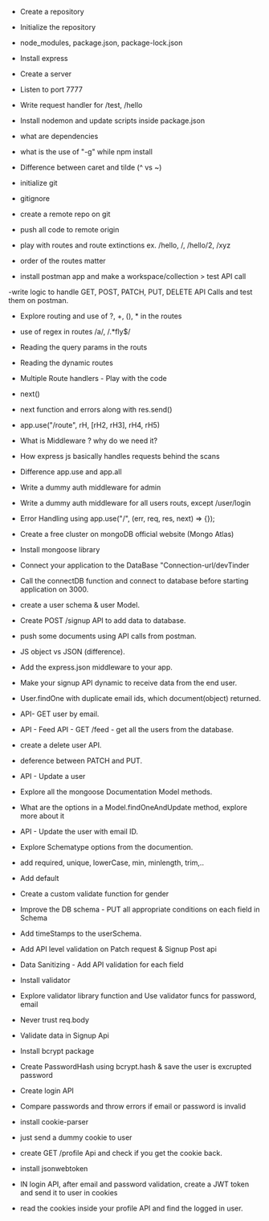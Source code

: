 - Create a repository
- Initialize the repository
- node_modules, package.json, package-lock.json
- Install express
- Create a server
- Listen to port 7777
- Write request handler for /test, /hello
- Install nodemon and update scripts inside package.json
- what are dependencies
- what is the use of "-g" while npm install
- Difference between caret and tilde (^ vs ~)

- initialize git
- gitignore
- create a remote repo on git
- push all code to remote origin

- play with routes and route extinctions ex. /hello, /, /hello/2, /xyz
- order of the routes matter

- install postman app and make a workspace/collection > test API call

-write logic to handle GET, POST, PATCH, PUT, DELETE API Calls and test them on postman.

- Explore routing and use of ?, +, (), \* in the routes
- use of regex in routes /a/, /.\*fly$/
- Reading the query params in the routs
- Reading the dynamic routes

- Multiple Route handlers - Play with the code
- next()
- next function and errors along with res.send()
- app.use("/route", rH, [rH2, rH3], rH4, rH5)

- What is Middleware ? why do we need it?
- How express js basically handles requests behind the scans
- Difference app.use and app.all
- Write a dummy auth middleware for admin
- Write a dummy auth middleware for all users routs, except /user/login
- Error Handling using app.use("/", (err, req, res, next) => {});

- Create a free cluster on mongoDB official website (Mongo Atlas)
- Install mongoose library
- Connect your application to the DataBase "Connection-url/devTinder
- Call the connectDB function and connect to database before starting application on 3000.
- create a user schema & user Model.
- Create POST /signup API to add data to database.
- push some documents using API calls from postman.

- JS object vs JSON (difference).
- Add the express.json middleware to your app.
- Make your signup API dynamic to receive data from the end user.

- User.findOne with duplicate email ids, which document(object) returned.
- API- GET user by email.
- API - Feed API - GET /feed - get all the users from the database.
- create a delete user API.
- deference between PATCH and PUT.
- API - Update a user
- Explore all the mongoose Documentation Model methods.
- What are the options in a Model.findOneAndUpdate method, explore more about it
- API - Update the user with email ID.

- Explore Schematype options from the documention.
- add required, unique, lowerCase, min, minlength, trim,..
- Add default
- Create a custom validate function for gender
- Improve the DB schema - PUT all appropriate conditions on each field in Schema
- Add timeStamps to the userSchema.
- Add API level validation on Patch request & Signup Post api
- Data Sanitizing - Add API validation for each field
- Install validator
- Explore validator library function and Use validator funcs for password, email
- Never trust req.body

- Validate data in Signup Api
- Install bcrypt package
- Create PasswordHash using bcrypt.hash & save the user is excrupted password
- Create login API
- Compare passwords and throw errors if email or password is invalid

- install cookie-parser
- just send a dummy cookie to user
- create GET /profile Api and check if you get the cookie back.
- install jsonwebtoken
- IN login API, after email and password validation, create a JWT token and send it to user in cookies
- read the cookies inside your profile API and find the logged in user.
